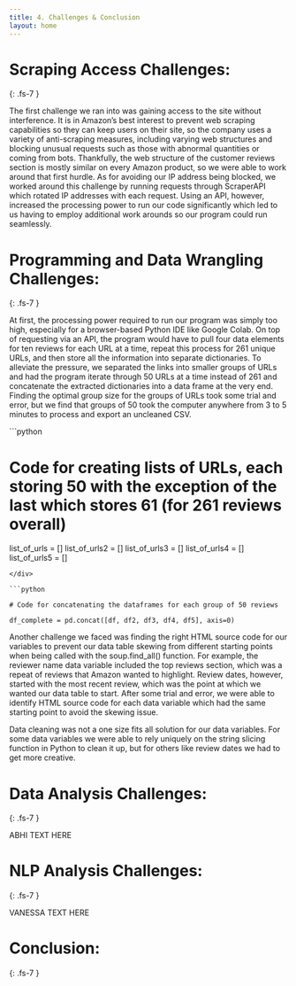 ```yaml
---
title: 4. Challenges & Conclusion
layout: home
---
```


# **Scraping Access Challenges:**
{: .fs-7 }

The first challenge we ran into was gaining access to the site without interference. It is in Amazon’s best interest to prevent web scraping capabilities so they can keep users on their site, so the company uses a variety of anti-scraping measures, including varying web structures and blocking unusual requests such as those with abnormal quantities or coming from bots. Thankfully, the web structure of the customer reviews section is mostly similar on every Amazon product, so we were able to work around that first hurdle. As for avoiding our IP address being blocked, we worked around this challenge by running requests through ScraperAPI which rotated IP addresses with each request. Using an API, however, increased the processing power to run our code significantly which led to us having to employ additional work arounds so our program could run seamlessly.

# **Programming and Data Wrangling Challenges:**
{: .fs-7 }

At first, the processing power required to run our program was simply too high, especially for a browser-based Python IDE like Google Colab. On top of requesting via an API, the program would have to pull four data elements for ten reviews for each URL at a time, repeat this process for 261 unique URLs, and then store all the information into separate dictionaries. To alleviate the pressure, we separated the links into smaller groups of URLs and had the program iterate through 50 URLs at a time instead of 261 and concatenate the extracted dictionaries into a data frame at the very end. Finding the optimal group size for the groups of URLs took some trial and error, but we find that groups of 50 took the computer anywhere from 3 to 5 minutes to process and export an uncleaned CSV.

<div class="code-example" markdown="1">
```python

# Code for creating lists of URLs, each storing 50 with the exception of the last which stores 61 (for 261 reviews overall)
list_of_urls = []
list_of_urls2 = []
list_of_urls3 = []
list_of_urls4 = []
list_of_urls5 = []

```
</div>

```python

# Code for concatenating the dataframes for each group of 50 reviews

df_complete = pd.concat([df, df2, df3, df4, df5], axis=0)

```
</div>

Another challenge we faced was finding the right HTML source code for our variables to prevent our data table skewing from different starting points when being called with the soup.find_all() function. For example, the reviewer name data variable included the top reviews section, which was a repeat of reviews that Amazon wanted to highlight. Review dates, however, started with the most recent review, which was the point at which we wanted our data table to start. After some trial and error, we were able to identify HTML source code for each data variable which had the same starting point to avoid the skewing issue.

Data cleaning was not a one size fits all solution for our data variables. For some data variables we were able to rely uniquely on the string slicing function in Python to clean it up, but for others like review dates we had to get more creative. 

# **Data Analysis Challenges:**
{: .fs-7 }

ABHI TEXT HERE

# **NLP Analysis Challenges:**
{: .fs-7 }

VANESSA TEXT HERE

# **Conclusion:**
{: .fs-7 }



